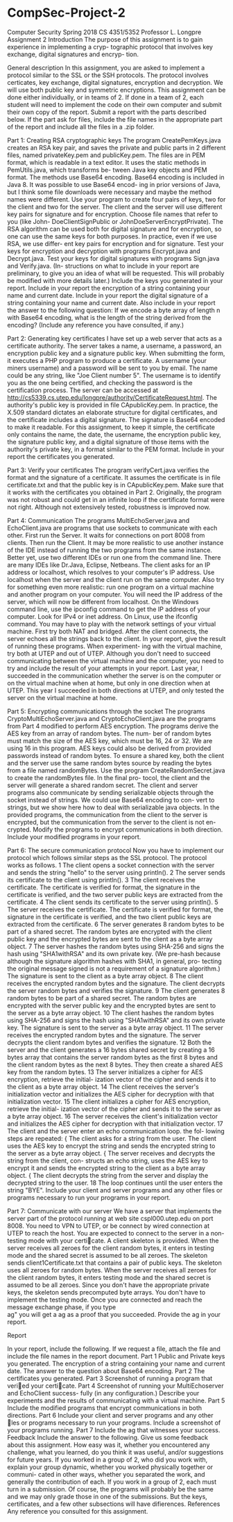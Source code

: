 # CompSec-Project-2

Computer Security Spring 2018
CS 4351/5352 Professor L. Longpre
Assignment 2
Introduction
The purpose of this assignment is to gain experience in implementing a cryp-
tographic protocol that involves key exchange, digital signatures and encryp-
tion.

General description
In this assignment, you are asked to implement a protocol similar to the
SSL or the SSH protocols. The protocol involves certicates, key exchange,
digital signatures, encryption and decryption. We will use both public key
and symmetric encryptions. This assignment can be done either individually,
or in teams of 2. If done in a team of 2, each student will need to implement
the code on their own computer and submit their own copy of the report.
Submit a report with the parts described below. If the part ask for files,
include the file names in the appropriate part of the report and include all
the files in a .zip folder.

Part 1: Creating RSA cryptographic keys
The program CreatePemKeys.java creates an RSA key pair, and saves the
private and public parts in 2 different files, named privateKey.pem and
publicKey.pem. The files are in PEM format, which is readable in a text
editor. It uses the static methods in PemUtils.java, which transforms be-
tween Java key objects and PEM format. The methods use Base64 encoding.
Base64 encoding is included in Java 8. It was possible to use Base64 encod-
ing in prior versions of Java, but I think some file downloads were necessary
and maybe the method names were different.
Use your program to create four pairs of keys, two for the client and two
for the server. The client and the server will use different key pairs for
signature and for encryption. Choose file names that refer to you (like John-
DoeClientSignPublic or JohnDoeServerEncryptPrivate). The RSA algorithm
can be used both for digital signature and for encryption, so one can use the
same keys for both purposes. In practice, even if we use RSA, we use differ-
ent key pairs for encryption and for signature. Test your keys for encryption
and decryption with programs Encrypt.java and Decrypt.java. Test your
keys for digital signatures with programs Sign.java and Verify.java. (In-
structions on what to include in your report are preliminary, to give you an
idea of what will be requested. This will probably be modified with more
details later.) Include the keys you generated in your report. Include in your
report the encryption of a string containing your name and current date.
Include in your report the digital signature of a string containing your name
and current date. Also include in your report the answer to the following
question: If we encode a byte array of length n with Base64 encoding, what
is the length of the string derived from the encoding? (Include any reference
you have consulted, if any.)

Part 2: Generating key certificates
I have set up a web server that acts as a certificate authority. The server takes
a name, a username, a password, an encryption public key and a signature
public key. When submitting the form, it executes a PHP program to produce
a certificate. A username (your miners username) and a password will be
sent to you by email. The name could be any string, like "Joe Client number
5". The username is to identify you as the one being certified, and checking
the password is the certification process. The server can be accessed at
http://cs5339.cs.utep.edu/longpre/authority/CertificateRequest.html. The
authority's public key is provided in file CApublicKey.pem. In practice, the
X.509 standard dictates an elaborate structure for digital certificates, and
the certificate includes a digital signature. The signature is Base64 encoded
to make it readable. For this assignment, to keep it simple, the certificate
only contains the name, the date, the username, the encryption public key,
the signature public key, and a digital signature of those items with the
authority's private key, in a format similar to the PEM format. Include in
your report the certificates you generated.

Part 3: Verify your certificates
The program verifyCert.java verifies the format and the signature of a
certificate. It assumes the certificate is in file certificate.txt and that
the public key is in CApublicKey.pem. Make sure that it works with the
certificates you obtained in Part 2. Originally, the program was not robust
and could get in an infinite loop if the certificate format were not right.
Although not extensively tested, robustness is improved now.

Part 4: Communication
The programs MultiEchoServer.java and EchoClient.java are programs
that use sockets to communicate with each other. First run the Server. It
waits for connections on port 8008 from clients. Then run the Client. It may
be more realistic to use another instance of the IDE instead of running the
two programs from the same instance. Better yet, use two different IDEs or
run one from the command line. There are many IDEs like Dr.Java, Eclipse,
Netbeans. The client asks for an IP address or localhost, which resolves to
your computer's IP address. Use localhost when the server and the client
run on the same computer. Also try for something even more realistic: run
one program on a virtual machine and another program on your computer.
You will need the IP address of the server, which will now be different from
localhost. On the Windows command line, use the ipconfig command to get
the IP address of your computer. Look for IPv4 or inet address. On Linux,
use the ifconfig command. You may have to play with the network settings
of your virtual machine. First try both NAT and bridged.
After the client connects, the server echoes all the strings back to the client.
In your report, give the result of running these programs. When experiment-
ing with the virtual machine, try both at UTEP and out of UTEP. Although
you don't need to succeed communicating between the virtual machine and
the computer, you need to try and include the result of your attempts in
your report. Last year, I succeeded in the communication whether the server
is on the computer or on the virtual machine when at home, but only in one
direction when at UTEP. This year I succeeded in both directions at UTEP,
and only tested the server on the virtual machine at home.

Part 5: Encrypting communications through the socket
The programs CryptoMultiEchoServer.java and CryptoEchoClient.java
are the programs from Part 4 modified to perform AES encryption. The
programs derive the AES key from an array of random bytes. The num-
ber of random bytes must match the size of the AES key, which must be
16, 24 or 32. We are using 16 in this program. AES keys could also be
derived from provided passwords instead of random bytes. To ensure a
shared key, both the client and the server use the same random bytes source
by reading the bytes from a file named randomBytes. Use the program
CreateRandomSecret.java to create the randomBytes file. In the final pro-
tocol, the client and the server will generate a shared random secret. The
client and server programs also communicate by sending serializable objects
through the socket instead of strings. We could use Base64 encoding to con-
vert to strings, but we show here how to deal with serializable java objects.
In the provided programs, the communication from the client to the server
is encrypted, but the communication from the server to the client is not en-
crypted. Modify the programs to encrypt communications in both direction.
Include your modified programs in your report.

Part 6: The secure communication protocol
Now you have to implement our protocol which follows similar steps as the
SSL protocol. The protocol works as follows.
1 The client opens a socket connection with the server and sends the
string "hello" to the server using println().
2 The server sends its certificate to the client using println().
3 The client receives the certificate. The certificate is verified for format,
the signature in the certificate is verified, and the two server public
keys are extracted from the certificate.
4 The client sends its certificate to the server using println().
5 The server receives the certificate. The certificate is verified for format,
the signature in the certificate is verified, and the two client public keys
are extracted from the certificate.
6 The server generates 8 random bytes to be part of a shared secret.
The random bytes are encrypted with the client public key and the
encrypted bytes are sent to the client as a byte array object.
7 The server hashes the random bytes using SHA-256 and signs the hash
using "SHA1withRSA" and its own private key. (We pre-hash because
although the signature algorithm hashes with SHA1, in general, pro-
tecting the original message signed is not a requirement of a signature
algorithm.) The signature is sent to the client as a byte array object.
8 The client receives the encrypted random bytes and the signature. The
client decrypts the server random bytes and verifies the signature.
9 The client generates 8 random bytes to be part of a shared secret.
The random bytes are encrypted with the server public key and the
encrypted bytes are sent to the server as a byte array object.
10 The client hashes the random bytes using SHA-256 and signs the hash
using "SHA1withRSA" and its own private key. The signature is sent
to the server as a byte array object.
11 The server receives the encrypted random bytes and the signature. The
server decrypts the client random bytes and verifies the signature.
12 Both the server and the client generates a 16 bytes shared secret by
creating a 16 bytes array that contains the server random bytes as the
first 8 bytes and the client random bytes as the next 8 bytes. They
then create a shared AES key from the random bytes.
13 The server initializes a cipher for AES encryption, retrieve the initial-
ization vector of the cipher and sends it to the client as a byte array
object.
14 The client receives the server's initialization vector and initializes the
AES cipher for decryption with that initialization vector.
15 The client initializes a cipher for AES encryption, retrieve the initial-
ization vector of the cipher and sends it to the server as a byte array
object.
16 The server receives the client's initialization vector and initializes the
AES cipher for decryption with that initialization vector.
17 The client and the server enter an echo communication loop. the fol-
lowing steps are repeated:
{ The client asks for a string from the user. The client uses the AES
key to encrypt the string and sends the encrypted string to the
server as a byte array object.
{ The server receives and decrypts the string from the client, con-
structs an echo string, uses the AES key to encrypt it and sends
the encrypted string to the client as a byte array object.
{ The client decrypts the string from the server and display the
decrypted string to the user.
18 The loop continues until the user enters the string "BYE".
Include your client and server programs and any other files or programs
necessary to run your programs in your report.

Part 7: Communicate with our server
We have a server that implements the server part of the protocol running at
web site cspl000.utep.edu on port 8008. You need to VPN to UTEP, or be
connect by wired connection at UTEP to reach the host. You are expected
to connect to the server in a non-testing mode with your certicate. A client
skeleton is provided. When the server receives all zeroes for the client random
bytes, it enters in testing mode and the shared secret is assumed to be all
zeroes. The skeleton sends client1Certificate.txt that contains a pair
of public keys. The skeleton uses all zeroes for random bytes. When the
server receives all zeroes for the client random bytes, it enters testing mode
and the shared secret is assumed to be all zeroes. Since you don't have the
appropriate private keys, the skeleton sends precomputed byte arrays. You
don't have to implement the testing mode.
Once you are connected and reach the message exchange phase, if you type
\
ag" you will get a 
ag as a proof that you succeeded. Provide the 
ag in
your report.

Report

In your report, include the following. If we request a file, attach the file and
include the file names in the report document.
Part 1
 Public and Private keys you generated.
 The encryption of a string containing your name and current date.
 The answer to the question about Base64 encoding.
Part 2
 The certificates you generated.
Part 3
 Screenshot of running a program that veried your certicate.
Part 4
 Screenshot of running your MultiEchoserver and EchoClient success-
fully (in any configuration.)
 Describe your experiments and the results of communicating with a
virtual machine.
Part 5
 Include the modified programs that encrypt communications in both
directions.
Part 6
 Include your client and server programs and any other les or programs
necessary to run your programs.
 Include a screenshot of your programs running.
Part 7
 Include the 
ag that witnesses your success.
Feedback
Include the answer to the following.
 Give us some feedback about this assignment. How easy was it, whether
you encountered any challenge, what you learned, do you think it was
useful, and/or suggestions for future years.
 If you worked in a group of 2, who did you work with, explain your
group dynamic, whether you worked physically together or communi-
cated in other ways, whether you separated the work, and generally
the contribution of each. If you work in a group of 2, each must turn
in a submission. Of course, the programs will probably be the same
and we may only grade those in one of the submissions. But the keys,
certificates, and a few other subsections will have difierences.
References
Any reference you consulted for this assignment.
